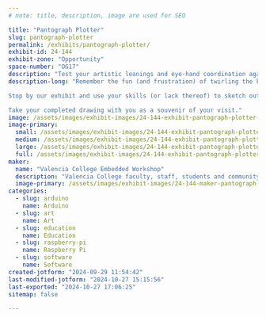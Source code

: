 ```yaml
---
# note: title, description, image are used for SEO

title: "Pantograph Plotter"
slug: pantograph-plotter
permalink: /exhibits/pantograph-plotter/
exhibit-id: 24-144
exhibit-zone: "Opportunity"
space-number: "OG17"
description: "Test your artistic leanings and eye-hand coordination against an Arduino-based pen-plotter. "
description-long: "Remember the fun (and frustration) of twirling the knobs on an Etch-A-Sketch (tm) drawing toy?  Trying to make a reasonable pattern was really tough.  Well, with the help of an Arduino and a few servos, we've recreated the basic knob-turning drawing experience, with a few enhancements.

Stop by our exhibit and use your skills (or lack thereof) to sketch out a pen and ink drawing using our low-tech human interface.  

Take your completed drawing with you as a souvenir of your visit."
image: /assets/images/exhibit-images/24-144-exhibit-pantograph-plotter-20240928-160624-large.jpg
image-primary: 
  small: /assets/images/exhibit-images/24-144-exhibit-pantograph-plotter-20240928-160624-small.jpg
  medium: /assets/images/exhibit-images/24-144-exhibit-pantograph-plotter-20240928-160624-medium.jpg
  large: /assets/images/exhibit-images/24-144-exhibit-pantograph-plotter-20240928-160624-large.jpg
  full: /assets/images/exhibit-images/24-144-exhibit-pantograph-plotter-20240928-160624-full.jpg
maker: 
  name: "Valencia College Embedded Workshop"
  description: "Valencia College faculty, staff, students and community friends creating microprocessor-based education and entertainment projects."
  image-primary: /assets/images/exhibit-images/24-144-maker-pantograph-plotter-20240611-201924-medium.jpg
categories: 
  - slug: arduino
    name: Arduino
  - slug: art
    name: Art
  - slug: education
    name: Education
  - slug: raspberry-pi
    name: Raspberry Pi
  - slug: software
    name: Software
created-jotform: "2024-09-29 11:54:42"
last-modified-jotform: "2024-10-27 15:15:56"
last-exported: "2024-10-27 17:06:25"
sitemap: false

---
```

